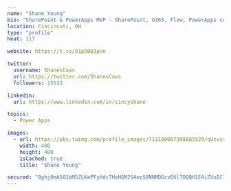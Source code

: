 ```yaml
---
name: "Shane Young"
bio: "SharePoint & PowerApps MVP - SharePoint, O365, Flow, PowerApps consulting? @PowerApps911 | Pure Snark? You found it."
location: Cincinnati, OH
type: "profile"
heat: 117

website: https://t.co/91p5BQ3pUe

twitter:
  username: ShanesCows
  url: https://twitter.com/ShanesCows
  followers: 15533

linkedin:
  url: https://www.linkedin.com/in/cincyshane

topics:
  - Power Apps

images:
  - url: https://pbs.twimg.com/profile_images/713100007398883329/qUzvsvQ3_400x400.jpg
    width: 400
    height: 400
    isCached: true
    title: "Shane Young"

secured: "0ghj0mA5Q1bM5ZLKePFyHdcTHoHGM25AezS8NNMDGcvE6lTOQBH1E4iZVoIC1Mvbluk7TyBQOFRecED6sIJw0NGDD8vLQ+H4xDdVic+553YH8Zc8eUShBTzQOpQESzF7jz80ed0haUPfhtQWv+NQsKGlcXP9gr2dtDp0EVP59mFHk0DScoaKc/fCwiAlw6EVOIlpMo/5j2RSpx+0uZpadyAd0IbZiFWjFYBM5U5ltxcWA9yLhAjlP52i5Nu+5fOmiiTRtrRBNeMNks7bLUo1eKssaHH0x4izC4dEnIzFfy4LNOpxOHhMG21ATbus0m6H4ECtswouXuTJjj83NQfRfhAUg3u5M8OY5WYVHFKwIxmgwN8O32Ab0qqO5iayte5+zOiQmhzRWdiEK7SWf7n//WLsXAKDjvpi9R3jfuwf+48=;8cK/a4MfSjKdy5/C0W+ekg=="
---
```



